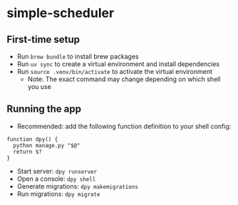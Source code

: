 # simple-scheduler

## First-time setup
* Run `brew bundle` to install brew packages
* Run `uv sync` to create a virtual environment and install dependencies
* Run `source .venv/bin/activate` to activate the virtual environment
  * Note: The exact command may change depending on which shell you use

## Running the app
* Recommended: add the following function definition to your shell config:
```
function dpy() {
  python manage.py "$@"
  return $?
}
```
* Start server: `dpy runserver`
* Open a console: `dpy shell`
* Generate migrations: `dpy makemigrations`
* Run migrations: `dpy migrate`
